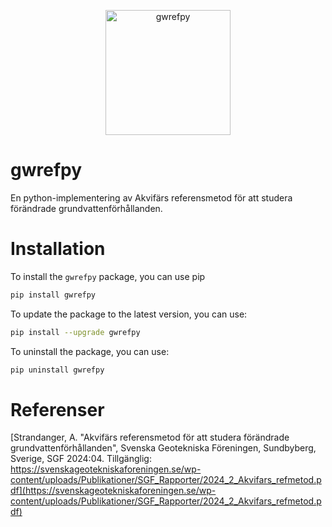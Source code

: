 <p align="center">
  <img width="200" height="200" alt="gwrefpy" src="https://github.com/user-attachments/assets/4763ec7a-c703-414f-ba81-1520793f5f8d" style="display: block; margin: 0 auto" />
</p>

# gwrefpy
En python-implementering av Akvifärs referensmetod för att studera förändrade grundvattenförhållanden.

# Installation
To install the `gwrefpy` package, you can use pip 
```bash
pip install gwrefpy
```
To update the package to the latest version, you can use:
```bash
pip install --upgrade gwrefpy
```

To uninstall the package, you can use:
```bash
pip uninstall gwrefpy
```


# Referenser

[Strandanger, A. "Akvifärs referensmetod för att studera förändrade grundvattenförhållanden", Svenska Geotekniska Föreningen, Sundbyberg, Sverige, SGF 2024:04. Tillgänglig: https://svenskageotekniskaforeningen.se/wp-content/uploads/Publikationer/SGF_Rapporter/2024_2_Akvifars_refmetod.pdf](https://svenskageotekniskaforeningen.se/wp-content/uploads/Publikationer/SGF_Rapporter/2024_2_Akvifars_refmetod.pdf)
